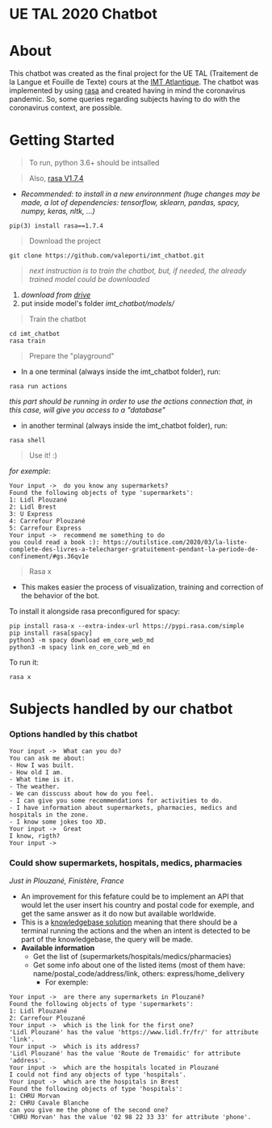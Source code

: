 # UE TAL 2020 Chatbot

# About

This chatbot was created as the final project for the UE TAL (Traitement de la Langue et Fouille de Texte) cours at the [IMT Atlantique](https://www.imt-atlantique.fr/). The chatbot was implemented by using [rasa](https://rasa.com/) and created having in mind the coronavirus pandemic. So, some queries regarding subjects having to do with the coronavirus context, are possible.

# Getting Started

> To run, python 3.6+ should be intsalled

> Also, [rasa V1.7.4](https://rasa.com/docs/rasa/1.7.4/)

* *Recommended: to install in a new environnment (huge changes may be made, a lot of dependencies: tensorflow, sklearn, pandas, spacy, numpy, keras, nltk, ...)*

```
pip(3) install rasa==1.7.4
```

> Download the project
```
git clone https://github.com/valeporti/imt_chatbot.git
```
> *next instruction is to train the chatbot, but, if needed, the already trained model could be downloaded*
1. *download from [drive](https://drive.google.com/file/d/1yrBBqyFYrUyHH0sqRKkI9O5RVoyQ0sCg/view?usp=sharing)*
2. put inside model's folder *imt_chatbot/models/*

> Train the chatbot
```
cd imt_chatbot
rasa train
```
> Prepare the "playground"
* In a one terminal (always inside the imt_chatbot folder), run:
```
rasa run actions
```
*this part should be running in order to use the actions connection that, in this case, will give you access to a "database"*
* in another terminal (always inside the imt_chatbot folder), run:
```
rasa shell
```
> Use it! :)

*for exemple*:
```
Your input ->  do you know any supermarkets?                                                                                                                                                    
Found the following objects of type 'supermarkets':
1: Lidl Plouzané
2: Lidl Brest
3: U Express
4: Carrefour Plouzané
5: Carrefour Express
Your input ->  recommend me something to do                                                                                                                                                     
you could read a book :): https://outilstice.com/2020/03/la-liste-complete-des-livres-a-telecharger-gratuitement-pendant-la-periode-de-confinement/#gs.36qv1e
```

> Rasa x

* This makes easier the process of visualization, training and correction of the behavior of the bot. 

To install it alongside rasa preconfigured for spacy:
```
pip install rasa-x --extra-index-url https://pypi.rasa.com/simple
pip install rasa[spacy]
python3 -m spacy download em_core_web_md
python3 -m spacy link en_core_web_md en
```

To run it:
```
rasa x
```

# Subjects handled by our chatbot

### Options handled by this chatbot

```
Your input ->  What can you do?                                                 
You can ask me about:
- How I was built.
- How old I am.
- What time is it.
- The weather. 
- We can disscuss about how do you feel.
- I can give you some recommendations for activities to do. 
- I have information about supermarkets, pharmacies, medics and hospitals in the zone.
- I know some jokes too XD.
Your input ->  Great                                                            
I know, rigth?
Your input ->   
```

### Could show supermarkets, hospitals, medics, pharmacies 
*Just in Plouzané, Finistère, France*
+ An improvement for this fefature could be to implement an API that would let the user insert his country and postal code for exemple, and get the same answer as it do now but available worldwide.
+ This is a [knowledgebase solution](https://rasa.com/docs/rasa/1.7.4/core/knowledge-bases/) meaning that there should be a terminal running the actions and the when an intent is detected to be part of the knowledgebase, the query will be made. 
+ **Available information**
  + Get the list of (supermarkets/hospitals/medics/pharmacies)
  + Get some info about one of the listed items (most of them have: name/postal_code/address/link, others: express/home_delivery
    + For exemple:  
```
Your input ->  are there any supermarkets in Plouzané?     
Found the following objects of type 'supermarkets':
1: Lidl Plouzané
2: Carrefour Plouzané
Your input ->  which is the link for the first one?          
'Lidl Plouzané' has the value 'https://www.lidl.fr/fr/' for attribute 'link'.
Your input ->  which is its address?
'Lidl Plouzané' has the value 'Route de Tremaidic' for attribute 'address'.
Your input ->  which are the hospitals located in Plouzané
I could not find any objects of type 'hospitals'.
Your input ->  which are the hospitals in Brest 
Found the following objects of type 'hospitals':
1: CHRU Morvan
2: CHRU Cavale Blanche
can you give me the phone of the second one?
'CHRU Morvan' has the value '02 98 22 33 33' for attribute 'phone'.
```
